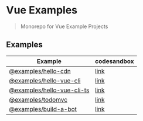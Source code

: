 # Vue Examples

> Monorepo for Vue Example Projects

## Examples

| Example                                                 | codesandbox                                                                            |
| ------------------------------------------------------- | -------------------------------------------------------------------------------------- |
| [@examples/hello-cdn](examples/hello-cdn)               | [link](https://githubbox.com/younho9/vue-examples/tree/main/examples/hello-cdn)        |
| [@examples/hello-vue-cli](examples/hello-vue-cli)       | [link](https://githubbox.com/younho9/vue-examples/tree/main/examples/hello-vue-cli)    |
| [@examples/hello-vue-cli-ts](examples/hello-vue-cli-ts) | [link](https://githubbox.com/younho9/vue-examples/tree/main/examples/hello-vue-cli-ts) |
| [@examples/todomvc](examples/todomvc)                   | [link](https://githubbox.com/younho9/vue-examples/tree/main/examples/todomvc)          |
| [@examples/build-a-bot](examples/build-a-bot)           | [link](https://githubbox.com/younho9/vue-examples/tree/main/examples/build-a-bot)      |
